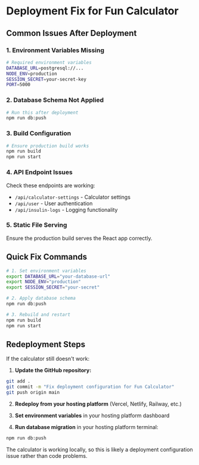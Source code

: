 # Deployment Fix for Fun Calculator

## Common Issues After Deployment

### 1. Environment Variables Missing
```bash
# Required environment variables
DATABASE_URL=postgresql://...
NODE_ENV=production
SESSION_SECRET=your-secret-key
PORT=5000
```

### 2. Database Schema Not Applied
```bash
# Run this after deployment
npm run db:push
```

### 3. Build Configuration
```bash
# Ensure production build works
npm run build
npm run start
```

### 4. API Endpoint Issues
Check these endpoints are working:
- `/api/calculator-settings` - Calculator settings
- `/api/user` - User authentication  
- `/api/insulin-logs` - Logging functionality

### 5. Static File Serving
Ensure the production build serves the React app correctly.

## Quick Fix Commands

```bash
# 1. Set environment variables
export DATABASE_URL="your-database-url"
export NODE_ENV="production"
export SESSION_SECRET="your-secret"

# 2. Apply database schema
npm run db:push

# 3. Rebuild and restart
npm run build
npm run start
```

## Redeployment Steps

If the calculator still doesn't work:

1. **Update the GitHub repository:**
```bash
git add .
git commit -m "Fix deployment configuration for Fun Calculator"
git push origin main
```

2. **Redeploy from your hosting platform** (Vercel, Netlify, Railway, etc.)

3. **Set environment variables** in your hosting platform dashboard

4. **Run database migration** in your hosting platform terminal:
```bash
npm run db:push
```

The calculator is working locally, so this is likely a deployment configuration issue rather than code problems.